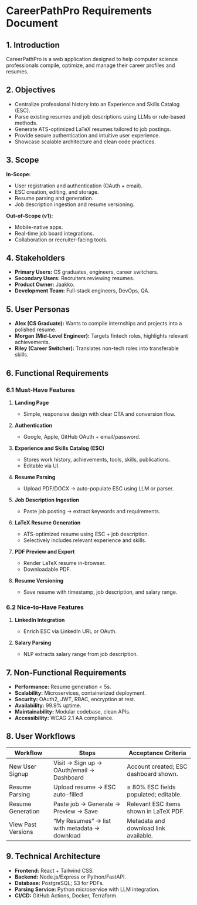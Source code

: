 # CareerPathPro Requirements Document

## 1. Introduction

CareerPathPro is a web application designed to help computer science professionals compile, optimize, and manage their career profiles and resumes.

## 2. Objectives

- Centralize professional history into an Experience and Skills Catalog (ESC).
- Parse existing resumes and job descriptions using LLMs or rule-based methods.
- Generate ATS-optimized LaTeX resumes tailored to job postings.
- Provide secure authentication and intuitive user experience.
- Showcase scalable architecture and clean code practices.

## 3. Scope

**In-Scope:**
- User registration and authentication (OAuth + email).
- ESC creation, editing, and storage.
- Resume parsing and generation.
- Job description ingestion and resume versioning.

**Out-of-Scope (v1):**
- Mobile-native apps.
- Real-time job board integrations.
- Collaboration or recruiter-facing tools.

## 4. Stakeholders

- **Primary Users:** CS graduates, engineers, career switchers.
- **Secondary Users:** Recruiters reviewing resumes.
- **Product Owner:** Jaakko.
- **Development Team:** Full-stack engineers, DevOps, QA.

## 5. User Personas

- **Alex (CS Graduate):** Wants to compile internships and projects into a polished resume.
- **Morgan (Mid-Level Engineer):** Targets fintech roles, highlights relevant achievements.
- **Riley (Career Switcher):** Translates non-tech roles into transferable skills.

## 6. Functional Requirements

### 6.1 Must-Have Features

1. **Landing Page**
   - Simple, responsive design with clear CTA and conversion flow.

2. **Authentication**
   - Google, Apple, GitHub OAuth + email/password.

3. **Experience and Skills Catalog (ESC)**
   - Stores work history, achievements, tools, skills, publications.
   - Editable via UI.

4. **Resume Parsing**
   - Upload PDF/DOCX → auto-populate ESC using LLM or parser.

5. **Job Description Ingestion**
   - Paste job posting → extract keywords and requirements.

6. **LaTeX Resume Generation**
   - ATS-optimized resume using ESC + job description.
   - Selectively includes relevant experience and skills.

7. **PDF Preview and Export**
   - Render LaTeX resume in-browser.
   - Downloadable PDF.

8. **Resume Versioning**
   - Save resume with timestamp, job description, and salary range.

### 6.2 Nice-to-Have Features

1. **LinkedIn Integration**
   - Enrich ESC via LinkedIn URL or OAuth.

2. **Salary Parsing**
   - NLP extracts salary range from job description.

## 7. Non-Functional Requirements

- **Performance:** Resume generation < 5s.
- **Scalability:** Microservices, containerized deployment.
- **Security:** OAuth2, JWT, RBAC, encryption at rest.
- **Availability:** 99.9% uptime.
- **Maintainability:** Modular codebase, clean APIs.
- **Accessibility:** WCAG 2.1 AA compliance.

## 8. User Workflows

| Workflow                | Steps                                                                 | Acceptance Criteria                                          |
|-------------------------|-----------------------------------------------------------------------|--------------------------------------------------------------|
| New User Signup         | Visit → Sign up → OAuth/email → Dashboard                             | Account created; ESC dashboard shown.                        |
| Resume Parsing          | Upload resume → ESC auto-filled                                       | ≥ 80% ESC fields populated; editable.                        |
| Resume Generation       | Paste job → Generate → Preview → Save                                 | Relevant ESC items shown in LaTeX PDF.                       |
| View Past Versions      | “My Resumes” → list with metadata → download                          | Metadata and download link available.                        |

## 9. Technical Architecture

- **Frontend:** React + Tailwind CSS.
- **Backend:** Node.js/Express or Python/FastAPI.
- **Database:** PostgreSQL; S3 for PDFs.
- **Parsing Service:** Python microservice with LLM integration.
- **CI/CD:** GitHub Actions, Docker, Terraform.
